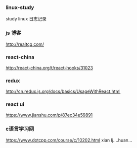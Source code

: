### linux-study
study linux 日志记录

### js 博客
http://realtcg.com/

### react-china
http://react-china.org/t/react-hooks/31023

### redux
http://cn.redux.js.org/docs/basics/UsageWithReact.html

### react ui
https://www.jianshu.com/p/87ec34e59891

### c语言学习网
https://www.dotcpp.com/course/c/10202.html
xian lj....huan...
